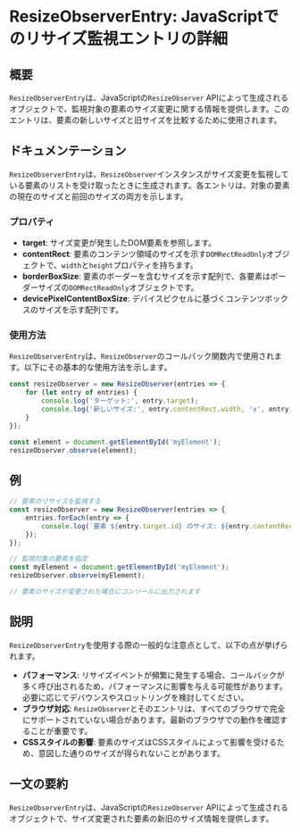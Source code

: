 <!--
Meta Description: # ResizeObserverEntry: JavaScriptでのリサイズ監視エントリの詳細 ## 概要 `ResizeObserverEntry`は、JavaScriptの`ResizeObserver` APIによって生成されるオブジェクトで、監視対象の要素のサイズ変更に関する情報を提供しま...
Meta Keywords: resizeobserver, entry, resizeobserverentry, contentrect, const
-->

# ResizeObserverEntry: JavaScriptでのリサイズ監視エントリの詳細

## 概要
`ResizeObserverEntry`は、JavaScriptの`ResizeObserver` APIによって生成されるオブジェクトで、監視対象の要素のサイズ変更に関する情報を提供します。このエントリは、要素の新しいサイズと旧サイズを比較するために使用されます。

## ドキュメンテーション
`ResizeObserverEntry`は、`ResizeObserver`インスタンスがサイズ変更を監視している要素のリストを受け取ったときに生成されます。各エントリは、対象の要素の現在のサイズと前回のサイズの両方を示します。

### プロパティ
- **target**: サイズ変更が発生したDOM要素を参照します。
- **contentRect**: 要素のコンテンツ領域のサイズを示す`DOMRectReadOnly`オブジェクトで、`width`と`height`プロパティを持ちます。
- **borderBoxSize**: 要素のボーダーを含むサイズを示す配列で、各要素はボーダーサイズの`DOMRectReadOnly`オブジェクトです。
- **devicePixelContentBoxSize**: デバイスピクセルに基づくコンテンツボックスのサイズを示す配列です。

### 使用方法
`ResizeObserverEntry`は、`ResizeObserver`のコールバック関数内で使用されます。以下にその基本的な使用方法を示します。

```javascript
const resizeObserver = new ResizeObserver(entries => {
    for (let entry of entries) {
        console.log('ターゲット:', entry.target);
        console.log('新しいサイズ:', entry.contentRect.width, 'x', entry.contentRect.height);
    }
});

const element = document.getElementById('myElement');
resizeObserver.observe(element);
```

## 例
```javascript
// 要素のリサイズを監視する
const resizeObserver = new ResizeObserver(entries => {
    entries.forEach(entry => {
        console.log(`要素 ${entry.target.id} のサイズ: ${entry.contentRect.width} x ${entry.contentRect.height}`);
    });
});

// 監視対象の要素を指定
const myElement = document.getElementById('myElement');
resizeObserver.observe(myElement);

// 要素のサイズが変更された場合にコンソールに出力されます
```

## 説明
`ResizeObserverEntry`を使用する際の一般的な注意点として、以下の点が挙げられます。

- **パフォーマンス**: リサイズイベントが頻繁に発生する場合、コールバックが多く呼び出されるため、パフォーマンスに影響を与える可能性があります。必要に応じてデバウンスやスロットリングを検討してください。
- **ブラウザ対応**: `ResizeObserver`とそのエントリは、すべてのブラウザで完全にサポートされていない場合があります。最新のブラウザでの動作を確認することが重要です。
- **CSSスタイルの影響**: 要素のサイズはCSSスタイルによって影響を受けるため、意図した通りのサイズが得られないことがあります。

## 一文の要約
`ResizeObserverEntry`は、JavaScriptの`ResizeObserver` APIによって生成されるオブジェクトで、サイズ変更された要素の新旧のサイズ情報を提供します。
